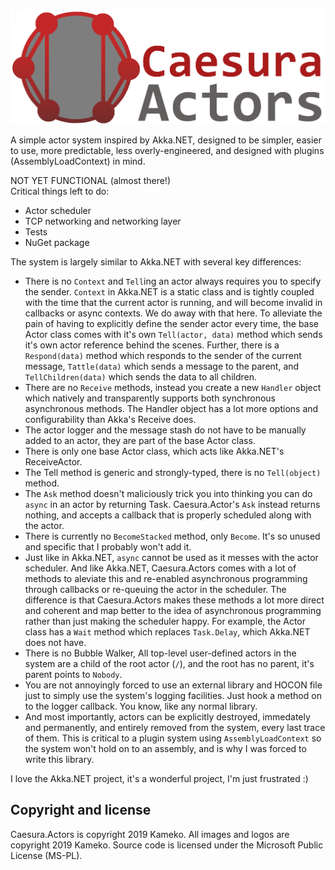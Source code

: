 
![logo](Tools/logo.png)

A simple actor system inspired by Akka.NET, designed to be simpler, easier to use, more predictable, less overly-engineered, and designed with plugins (AssemblyLoadContext) in mind.

NOT YET FUNCTIONAL (almost there!)  
Critical things left to do:
 - Actor scheduler
 - TCP networking and networking layer
 - Tests
 - NuGet package

The system is largely similar to Akka.NET with several key differences:
 - There is no `Context` and `Tell`ing an actor always requires you to specify the sender. `Context` in Akka.NET is a static class and is tightly coupled with the time that the current actor is running, and will become invalid in callbacks or async contexts. We do away with that here. To alleviate the pain of having to explicitly define the sender actor every time, the base Actor class comes with it's own `Tell(actor, data)` method which sends it's own actor reference behind the scenes. Further, there is a `Respond(data)` method which responds to the sender of the current message, `Tattle(data)` which sends a message to the parent, and `TellChildren(data)` which sends the data to all children.
 - There are no `Receive` methods, instead you create a new `Handler` object which natively and transparently supports both synchronous asynchronous methods. The Handler object has a lot more options and configurability than Akka's Receive does.
 - The actor logger and the message stash do not have to be manually added to an actor, they are part of the base Actor class.
 - There is only one base Actor class, which acts like Akka.NET's ReceiveActor.
 - The Tell method is generic and strongly-typed, there is no `Tell(object)` method.
 - The `Ask` method doesn't maliciously trick you into thinking you can do `async` in an actor by returning Task. Caesura.Actor's `Ask` instead returns nothing, and accepts a callback that is properly scheduled along with the actor.
 - There is currently no `BecomeStacked` method, only `Become`. It's so unused and specific that I probably won't add it.
 - Just like in Akka.NET, `async` cannot be used as it messes with the actor scheduler. And like Akka.NET, Caesura.Actors comes with a lot of methods to aleviate this and re-enabled asynchronous programming through callbacks or re-queuing the actor in the scheduler. The difference is that Caesura.Actors makes these methods a lot more direct and coherent and map better to the idea of asynchronous programming rather than just making the scheduler happy. For example, the Actor class has a `Wait` method which replaces `Task.Delay`, which Akka.NET does not have.
 - There is no Bubble Walker, All top-level user-defined actors in the system are a child of the root actor (`/`), and the root has no parent, it's parent points to `Nobody`.
 - You are not annoyingly forced to use an external library and HOCON file just to simply use the system's logging facilities. Just hook a method on to the logger callback. You know, like any normal library.
 - And most importantly, actors can be explicitly destroyed, immedately and permanently, and entirely removed from the system, every last trace of them. This is critical to a plugin system using `AssemblyLoadContext` so the system won't hold on to an assembly, and is why I was forced to write this library.

I love the Akka.NET project, it's a wonderful project, I'm just frustrated :)

## Copyright and license

Caesura.Actors is copyright 2019 Kameko. All images and logos are copyright 2019 Kameko. Source code is licensed under the Microsoft Public License (MS-PL).
